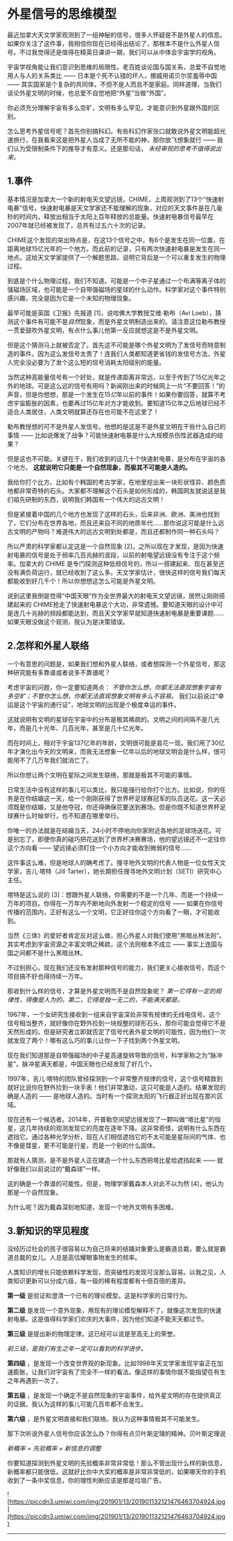 # 外星信号的思维模型

最近加拿大天文学家观测到了一组神秘的信号，很多人怀疑是不是外星人的信息。如果你关注了这件事，我相信你现在已经得出结论了，那根本不是什么外星人信号。不过我觉得还是值得在精英日课讲一期，我们可以从中体会宇宙学的视角。

宇宙学视角能让我们意识到思维的局限性。老百姓谈论国与国关系，总爱不自觉地用人与人的关系类比 —— 日本是个死不认错的坏人，挪威用诺贝尔奖羞辱中国 —— 其实国家是个复杂的共同体，不但不是人而且不是家庭。同样道理，当我们谈论外星文明的时候，也总爱不自觉地把“外星”当做“外国”。

你必须充分理解宇宙有多么空旷，文明有多么罕见，才能意识到外星跟外国的区别。

怎么思考外星信号呢？首先你别搞科幻。有些科幻作家张口就敢说外星文明能超光速旅行，在我看来这是把外星人当成了无所不能的神，那你放飞想象就行 —— 我们认为受限制条件下的推导才有意义。还是那句话， *未经审视的思考不值得说出来。*

## 1.事件

基本情况是加拿大一个新的射电天文望远镜，CHIME，上周观测到了13个“快速射电暴”信号。快速射电暴是天文学家还不能理解的现象，对应的天文事件是在几毫秒的时间内，释放出相当于太阳上百年释放的总能量。快速射电暴信号最早在2007年就已经被发现了，总共有过五六十次的记录。

CHIME这个发现的突出特点是，在这13个信号之中，有6个是发生在同一位置，在距离地球15亿光年的一个地方。而此前的记录，只有两次快速射电暴是发生在同一地点。这给天文学家提供了一个解题思路，说明它背后是一个可以重复发生的物理过程。

到底是个什么物理过程，我们不知道。可能是一个中子星通过一个布满等离子体的强磁场区域，也可能是一个自带强磁场的星球的什么动作。科学家对这个事件特别感兴趣，完全是因为它是一个未知的物理现象。

最早可能是英国《卫报》先报道 [1]，说哈佛大学教授艾维·勒布（Avi Loeb），猜测这个事件有可能不是*自然*现象，而是外星文明制造出来的。请注意这位勒布教授一贯爱鼓吹外星文明，有点什么事儿他第一反应就想这是不是外星文明。

但是这个猜测马上就被否定了。首先这不可能是哪个外星文明为了发信号而特意制造的事件。因为这么发信号太贵了！连我们人类都知道更省钱的发信号方法，外星人完全没必要为了发个这么短的信号消耗太阳级别的能量。

当然这种高能量信号有一个好处，就是传递距离非常远，以至于传到了15亿光年之外的地球。可是这么远的信号有用吗？新闻刚出来的时候网上一片“不要回答！”的声音，但是你想想，那是一个发生在15*亿*年以前的事件！如果你要回答，就算不考虑宇宙膨胀的因素，也要再过15亿年对方才能收到。要知道15亿年之后地球已经不适合人类居住，人类文明就算还存在也可能不在这里了！

勒布教授想的可不是外星人发信号。他想的是这是不是外星文明在干些什么自己的事情 —— 比如说爆发了战争？可能快速射电暴是什么大规模杀伤性武器造成的结果？

但是这也不可能。关键在于，我们收到的这几十个快速射电暴，是分布在宇宙的各个地方。 **这就说明它只能是一个自然现象，而极其不可能是人造的。**

我给你打个比方。比如有个韩国的考古学家，在地里挖出来一块形状怪异、颜色质地都非常奇特的石头。大家都不理解这个石头是如何形成的，韩国网友就说这是我们祖先研制的东西，说明我们韩国有一个伟大的远古文明！

但是紧接着中国的几个地方也发现了这样的石头，后来非洲、欧洲、美洲也找到了，它们分布在世界各地，而且还来自不同的地质年代……那你说这可能是什么远古文明的产物吗？难道伟大的远古文明到处都是，而且还都制作同一种石头吗？

所以严肃的科学家都认定这是一个自然现象 [2]。之所以现在才发现，是因为快速射电暴的信号是处于频率几百兆赫的波段，以前的射电望远镜没有专注于这个频率。加拿大的 CHIME 是专门探测这种低频信号的，所以一搭建起来、现在甚至还没有满负荷运行，就已经收到了这么多。天文学家估计，很快这样的信号我们每天都能收到好几千个！所以你想想这怎么可能是外星文明。

说到这里我倒是觉得“中国天眼”作为全世界最大的射电天文望远镜，居然让刚刚搭建起来的 CHIME抢走了快速射电暴这个大功，非常遗憾。要知道天眼的设计中可是连几十兆赫的频段都能达到，而且天文学家早就知道快速射电暴是重要课题……如果天眼没做这个观测，我认为是决策错误。

## 2.怎样和外星人联络

一个有意思的问题是，如果我们想和外星人联络，或者想探测一个外星信号，那这种研究能有多靠谱或者说多不靠谱呢？

考虑宇宙的问题，你一定要知道两点： *不管你怎么想，你都无法直观想象宇宙有多空旷；不管你怎么想，你都无法直观想象文明有多么不容易。* 我们以前说过“幸运是这个宇宙的通行证”，地球文明的出现是个极度幸运的事件。

这就说明有文明的星球在宇宙中的分布是极其稀疏的。文明之间的间隔不是几光年，而是几十光年、几百光年，甚至是几十亿光年。

而在时间上，相对于宇宙137亿年的年龄，文明很可能是昙花一现。我们用了30亿年才演化出今天的文明来，而我无法想象一亿年以后的地球文明会是什么样，很可能用不了几万年我们就消亡了。

所以你想让两个文明在星际之间发生联络，那就是极其不可能的事情。

日常生活中没有这样的事儿可以类比，我只能强行给你打个比方。比如说，你的任务是在你结婚这一天，给一个刚刚获得了世界杯足球赛冠军的队员送花。这一天必须既是你结婚，又是他夺冠，你还得确保花要送到赛场。但是你既不知道世界杯足球赛什么时候举行，也不知道在哪里举行。

你唯一的办法就是在结婚当天，24小时不停地向你家附近各地的足球场送花。可是别忘了，即便你真的碰巧把花送到了世界杯决赛赛场，他的望远镜还不一定往你这个方向看 —— 望远镜必须盯住一个小方向才能收到微弱的信号……

这件事这么难，但是地球人的确考虑了。搜寻地外文明的代表人物是一位女性天文学家，吉儿·塔特（Jill Tarter），她长期担任搜寻地外文明计划（SETI）研究中心主任。

塔特是这么说的 [3]：想跟外星人联络，你需要的不是一个几年、而是一个持续一万年的项目。你得在一万年内不断地向外发射一个稳定的信号 —— 如果在你信号传播的范围内，正好有这么一个文明，它正好往你这个方向看了一眼，才可能收到。

当然《三体》的爱好者肯定反对这么做，担心外星人对我们使用“黑暗丛林法则”。其实考虑到宇宙资源之丰富文明之稀疏，这个法则根本不成立 —— 事实上连国与国之间都不是什么黑暗丛林。

不过别担心，现在我们还没有发射那种信号的能力，我们更关心接收信号，而这个项目搞不好也得持续一万年。

那收到什么样的信号，才算是外星文明而不是自然现象呢？ *第一它得有一定的规律性，得像是人为的。第二，它得是独一无二的，不能满天都是。*

1967年，一个女研究生接收到一组来自宇宙深处非常有规律的无线电信号。这个信号相当整齐，就好像你在野外捡到一块规整的球形石头，那你可能会觉得它不是天然形成的。但是研究者立即就否定了信号代表外星文明的可能性，因为他们一次就发现了两个！哪有这么巧的事儿让你一下子找到两个外星文明。

现在我们知道那是自带强磁场的中子星高速旋转导致的信号，科学家称之为“脉冲星”。脉冲星满天都是，中国天眼也已经发现了好几个。

1997年，吉儿·塔特的团队曾经探测到一个非常整齐规律的信号，这个信号精致到就好比说你在野外捡到一块手表！他们非常激动，这只可能是人造的。结果发现的确是人造的 —— 是地球人造的。当时有一个探测太阳的飞行器正好出现在那片区域。

现在还有一个候选者。2014年，开普勒空间望远镜发现了一颗叫做“塔比星”的恒星，这几年持续的观测发现它的亮度在逐年下降。这非常奇怪，说明有什么东西在遮挡它。通过各种光学分析，现在人们相信遮挡它的不太可能是星际间的气体、也不像是彗星，更不可能是行星，而是一个别的什么固体。

那就有人猜测，是不是外星人正在建造一个什么东西把塔比星给遮挡起来 —— 就好像我们以前说过的“戴森球”一样。

这的确是一个靠谱的可能性。但是，物理学家戴森本人对此不以为然 [4]，他认为那是一个自然现象。

为什么呢？因为戴森深刻地知道，发现一个地外文明有多困难。

## 3.新知识的罕见程度

没经历过社会的孩子很容易以为自己将来的结婚对象要么是霸道总裁，要么就是霸道总裁的女儿。人总是高估耀眼事物发生的频率。

人类知识的增长只能依赖科学发现，而突破性的发现可没那么容易。以我之见，人类知识更新可以分成六级，每一级的稀有程度都有十倍百倍的差异。

 **第一级** 是验证和澄清一个已有的理论模型。这是科学家的日常行为。

 **第二级** 是发现一个意外现象，用现有的理论模型解释不了，就像这次发现的快速射电暴。这是值得科学家们欢庆的大事件，因为他们知道不能天天都过节。

 **第三级** 是提出新的物理定律。这已经可以说是至高无上的荣誉。

 *前三级，是我们有生之年一定可以看到的科学进步。*

 **第四级** ，是发现一个改变世界观的新现象。比如1998年天文学家发现宇宙正在加速膨胀，让我们对宇宙有了完全不一样的看法。像这样的事情你就不能指望在有生之年再遇到一次了。

 **第五级** ，是发现一个确定不是自然现象的宇宙事件，给外星文明的存在提供真正的证据。我认为这样的事儿可能几百年都不会发生。

 **第六级** ，是外星文明直接和我们联络。我认为这种事情极其不可能发生。

那下次听说外星人信号你应该怎么办？你得有点贝叶斯定理的精神。贝叶斯定理说

 *新概率 = 先验概率 × 新信息的调整*

你要知道探测到外星文明的先验概率非常非常低！那么不管出现什么样的新信息，新概率都只能很低。这就好比你中大奖的概率是非常非常低的，如果哪天你的手机收到了一条中奖信息，你的理性判断应该是那是垃圾广告。

![https://piccdn3.umiwi.com/img/201901/13/201901132121476463704924.jpg](https://piccdn3.umiwi.com/img/201901/13/201901132121476463704924.jpg)

---
